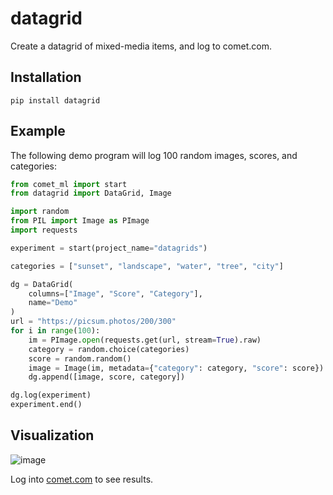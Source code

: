 # datagrid

Create a datagrid of mixed-media items, and log to comet.com.

## Installation

```
pip install datagrid
```

## Example

The following demo program will log 100 random images, scores, and categories:

```python
from comet_ml import start
from datagrid import DataGrid, Image

import random
from PIL import Image as PImage
import requests

experiment = start(project_name="datagrids")

categories = ["sunset", "landscape", "water", "tree", "city"]

dg = DataGrid(
    columns=["Image", "Score", "Category"],
    name="Demo"
)
url = "https://picsum.photos/200/300"
for i in range(100):
    im = PImage.open(requests.get(url, stream=True).raw)
    category = random.choice(categories)
    score = random.random()
    image = Image(im, metadata={"category": category, "score": score})
    dg.append([image, score, category])

dg.log(experiment)
experiment.end()
```

## Visualization

![image](https://github.com/user-attachments/assets/a2a168cd-8e82-4418-b793-58e76bc5ab63)

Log into <a href="https://comet.com">comet.com</a> to see results.
